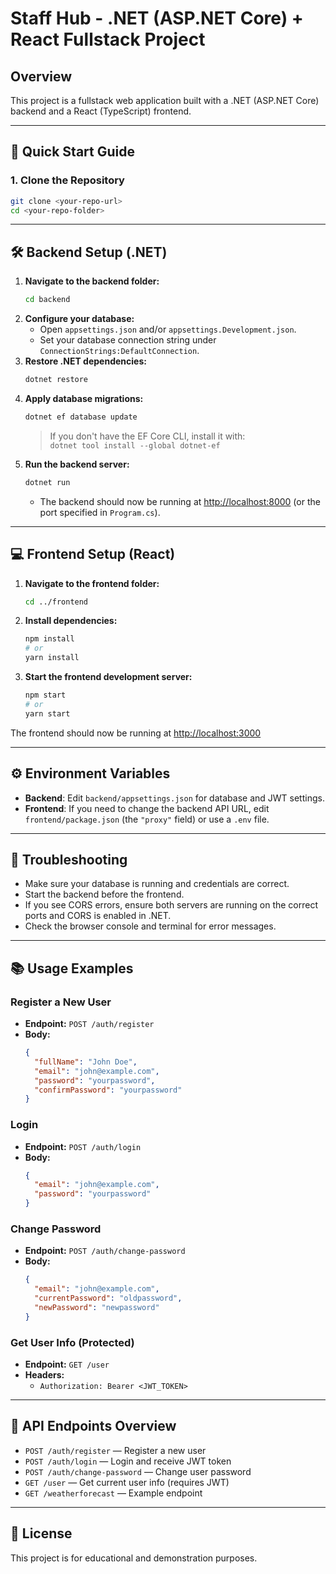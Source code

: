 # Staff Hub - .NET (ASP.NET Core) + React Fullstack Project

## Overview
This project is a fullstack web application built with a .NET (ASP.NET Core) backend and a React (TypeScript) frontend.

---

## 🚀 Quick Start Guide

### 1. Clone the Repository
```bash
git clone <your-repo-url>
cd <your-repo-folder>
```

---

## 🛠️ Backend Setup (.NET)

1. **Navigate to the backend folder:**
   ```bash
   cd backend
   ```
2. **Configure your database:**
   - Open `appsettings.json` and/or `appsettings.Development.json`.
   - Set your database connection string under `ConnectionStrings:DefaultConnection`.
3. **Restore .NET dependencies:**
   ```bash
   dotnet restore
   ```
4. **Apply database migrations:**
   ```bash
   dotnet ef database update
   ```
   > If you don't have the EF Core CLI, install it with:  
   > `dotnet tool install --global dotnet-ef`
5. **Run the backend server:**
   ```bash
   dotnet run
   ```
   - The backend should now be running at [http://localhost:8000](http://localhost:8000) (or the port specified in `Program.cs`).

---

## 💻 Frontend Setup (React)

1. **Navigate to the frontend folder:**
   ```bash
   cd ../frontend
   ```
2. **Install dependencies:**
   ```bash
   npm install
   # or
   yarn install
   ```
3. **Start the frontend development server:**
   ```bash
   npm start
   # or
   yarn start
   ```

The frontend should now be running at [http://localhost:3000](http://localhost:3000)

---

## ⚙️ Environment Variables

- **Backend**: Edit `backend/appsettings.json` for database and JWT settings.
- **Frontend**: If you need to change the backend API URL, edit `frontend/package.json` (the `"proxy"` field) or use a `.env` file.

---

## 🐞 Troubleshooting

- Make sure your database is running and credentials are correct.
- Start the backend before the frontend.
- If you see CORS errors, ensure both servers are running on the correct ports and CORS is enabled in .NET.
- Check the browser console and terminal for error messages.

---

## 📚 Usage Examples

### Register a New User
- **Endpoint:** `POST /auth/register`
- **Body:**
  ```json
  {
    "fullName": "John Doe",
    "email": "john@example.com",
    "password": "yourpassword",
    "confirmPassword": "yourpassword"
  }
  ```

### Login
- **Endpoint:** `POST /auth/login`
- **Body:**
  ```json
  {
    "email": "john@example.com",
    "password": "yourpassword"
  }
  ```

### Change Password
- **Endpoint:** `POST /auth/change-password`
- **Body:**
  ```json
  {
    "email": "john@example.com",
    "currentPassword": "oldpassword",
    "newPassword": "newpassword"
  }
  ```

### Get User Info (Protected)
- **Endpoint:** `GET /user`
- **Headers:**
  - `Authorization: Bearer <JWT_TOKEN>`

---

## 📑 API Endpoints Overview

- `POST /auth/register` — Register a new user
- `POST /auth/login` — Login and receive JWT token
- `POST /auth/change-password` — Change user password
- `GET /user` — Get current user info (requires JWT)
- `GET /weatherforecast` — Example endpoint

---

## 📄 License
This project is for educational and demonstration purposes.
